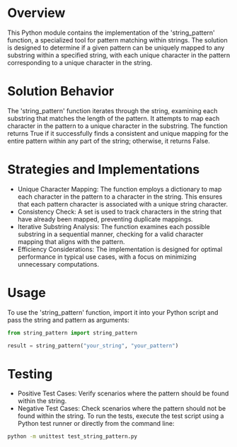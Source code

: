 # Overview

This Python module contains the implementation of the 'string_pattern' function, a specialized tool for pattern matching within strings. The solution is designed to determine if a given pattern can be uniquely mapped to any substring within a specified string, with each unique character in the pattern corresponding to a unique character in the string.

# Solution Behavior

The 'string_pattern' function iterates through the string, examining each substring that matches the length of the pattern.
It attempts to map each character in the pattern to a unique character in the substring.
The function returns True if it successfully finds a consistent and unique mapping for the entire pattern within any part of the string; otherwise, it returns False.

# Strategies and Implementations

- Unique Character Mapping: The function employs a dictionary to map each character in the pattern to a character in the string. This ensures that each pattern character is associated with a unique string character.
- Consistency Check: A set is used to track characters in the string that have already been mapped, preventing duplicate mappings.
- Iterative Substring Analysis: The function examines each possible substring in a sequential manner, checking for a valid character mapping that aligns with the pattern.
- Efficiency Considerations: The implementation is designed for optimal performance in typical use cases, with a focus on minimizing unnecessary computations.

# Usage

To use the 'string_pattern' function, import it into your Python script and pass the string and pattern as arguments:

```Python
from string_pattern import string_pattern

result = string_pattern("your_string", "your_pattern")
```

# Testing

- Positive Test Cases: Verify scenarios where the pattern should be found within the string.
- Negative Test Cases: Check scenarios where the pattern should not be found within the string.
To run the tests, execute the test script using a Python test runner or directly from the command line:

```bash
python -m unittest test_string_pattern.py
```